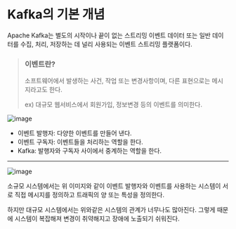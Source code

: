 # Kafka의 기본 개념

Apache Kafka는 별도의 시작이나 끝이 없는 스트리밍 이벤트 데이터 또는 일반 데이터를 
수집, 처리, 저장하는 데 널리 사용되는 이벤트 스트리밍 플랫폼이다.

> ### 이벤트란?
> 
> 소프트웨어에서 발생하는 사건, 작업 또는 변경사항이며, 다른 표현으로는 메시지라고도 한다.
> 
> ex) 대규모 웹서비스에서 회원가입, 정보변경 등의 이벤트를 의미한다.


![image](https://github.com/YoonSeok-Heo/TIL/assets/113662725/e84fe1df-ded6-4fbd-9e34-e567d1139c8a)

- 이벤트 발행자: 다양한 이벤트를 만들어 낸다.
- 이벤트 구독자: 이벤트들을 처리하는 역할을 한다.
- Kafka: 발행자와 구독자 사이에서 중계하는 역할을 한다.

---

![image](https://github.com/YoonSeok-Heo/TIL/assets/113662725/da4d8a38-aadd-4dd3-aa1a-5e915d95e824)

소규모 시스템에서는 위 이미지와 같이 이벤트 발행자와 이벤트를 사용하는 시스템이
서로 직접 메시지를 정의하고 트래픽의 양 또는 특성을 정의한다.

하지만 대규모 시스템에서는 위와같은 시스템의 관계가 너무나도 많아진다.
그렇게 때문에 시스템이 복잡해져 변경이 취약해지고 장애에 노출되기 쉬워진다.


